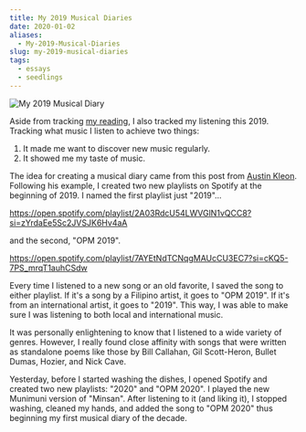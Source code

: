 ```yaml
---
title: My 2019 Musical Diaries
date: 2020-01-02
aliases:
  - My-2019-Musical-Diaries
slug: my-2019-musical-diaries
tags:
  - essays
  - seedlings
---
```

![My 2019 Musical Diary](My-2019-Musical-Diary.png)

Aside from tracking [my reading](/reading/), I also tracked my listening this 2019. Tracking what music I listen to achieve two things:

1. It made me want to discover new music regularly.
2. It showed me my taste of music.

The idea for creating a musical diary came from this post from [Austin Kleon](https://austinkleon.com/2018/12/20/musical-diaries/). Following his example, I created two new playlists on Spotify at the beginning of 2019. I named the first playlist just "2019"...

https://open.spotify.com/playlist/2A03RdcU54LWVGlN1vQCC8?si=zYrdaEe5Sc2JVSJK6Hv4aA

and the second, "OPM 2019".

https://open.spotify.com/playlist/7AYEtNdTCNqgMAUcCU3EC7?si=cKQ5-7PS_mrqT1auhCSdw

Every time I listened to a new song or an old favorite, I saved the song to either playlist. If it's a song by a Filipino artist, it goes to "OPM 2019". If it's from an international artist, it goes to "2019". This way, I was able to make sure I was listening to both local and international music.

It was personally enlightening to know that I listened to a wide variety of genres. However, I really found close affinity with songs that were written as standalone poems like those by Bill Callahan, Gil Scott-Heron, Bullet Dumas, Hozier, and Nick Cave.

Yesterday, before I started washing the dishes, I opened Spotify and created two new playlists: "2020" and "OPM 2020". I played the new Munimuni version of "Minsan". After listening to it (and liking it), I stopped washing, cleaned my hands, and added the song to "OPM 2020" thus beginning my first musical diary of the decade.